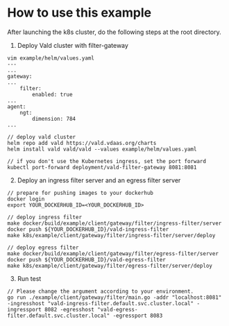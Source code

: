 # How to use this example
After launching the k8s cluster, do the following steps at the root directory.

1. Deploy Vald cluster with filter-gateway
```
vim example/helm/values.yaml
---
...
gateway:
...
    filter:
        enabled: true
...
agent:
    ngt:
        dimension: 784
...

// deploy vald cluster
helm repo add vald https://vald.vdaas.org/charts
helm install vald vald/vald --values example/helm/values.yaml

// if you don't use the Kubernetes ingress, set the port forward
kubectl port-forward deployment/vald-filter-gateway 8081:8081
```

2. Deploy an ingress filter server and an egress filter server
```
// prepare for pushing images to your dockerhub
docker login
export YOUR_DOCKERHUB_ID=<YOUR_DOCKERHUB_ID>

// deploy ingress filter
make docker/build/example/client/gateway/filter/ingress-filter/server
docker push ${YOUR_DOCKERHUB_ID}/vald-ingress-filter
make k8s/example/client/gateway/filter/ingress-filter/server/deploy

// deploy egress filter
make docker/build/example/client/gateway/filter/egress-filter/server
docker push ${YOUR_DOCKERHUB_ID}/vald-egress-filter
make k8s/example/client/gateway/filter/egress-filter/server/deploy
```

3. Run test
```
// Please change the argument according to your environment.
go run ./example/client/gateway/filter/main.go -addr "localhost:8081" -ingresshost "vald-ingress-filter.default.svc.cluster.local" -ingressport 8082 -egresshost "vald-egress-filter.default.svc.cluster.local" -egressport 8083
```